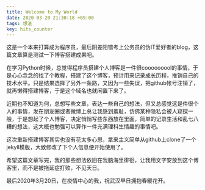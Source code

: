 ```yaml
---
title: Welcome to My World 
date: 2020-03-20 21:30:18 +09:00
tags: 想法
key: hits_counter
---
```


这是一个本来打算成为程序员，最后阴差阳错考上公务员的伪IT爱好者的blog，这篇文章算是测试一下博客搭建成果吧。

在学习Python时候，总觉得程序员搭建个人博客是一件很cooooooool的事情，于是心心念念的找了个教程，搭建了这个博客，预计用来记录成长历程，推销自己的技术水平。只是结果选择了另外一条路，又因为一些失误，把github帐号注销了，就再懒得搭建博客，于是这个域名也就闲置下来了。

近期也不知道为何，总想写些文章，表达一些自己的想法，但又总感觉这是件很个人的事情，发在朋友圈或者微博上总让我感到羞耻，仿佛某种隐私会被人窥探一般，于是想起了个人博客，决定悄悄写些东西放在里面，简单的记录生活和乱七八糟的想法，这大概也勉强可以算作一件充满理科生情趣的事情吧。

这次重新搭建博客其实也没有花太多心思，拿来主义简单从github上clone了一个jekyll模版，大致修改了下个人信息便开始使用了。

希望这篇文章写完，我的那些想法依旧在我脑海里徘徊，让我用文字安放到这个博客里，而不是被拖延症打败，不见天日。

最后2020年3月20日，在疫情中心的我，祝武汉早日拥抱春暖花开。



